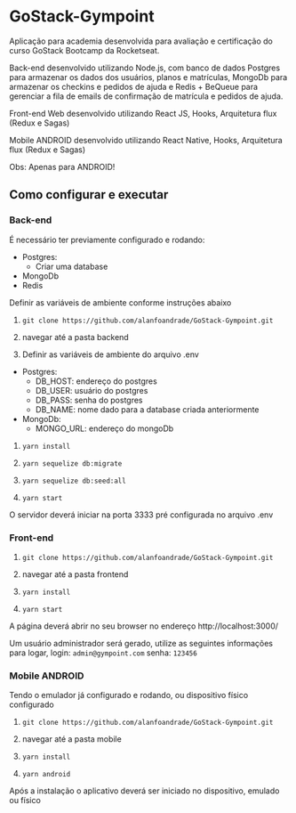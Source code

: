 # GoStack-Gympoint
Aplicação para academia desenvolvida para avaliação e certificação do curso GoStack Bootcamp da Rocketseat.

Back-end desenvolvido utilizando Node.js, com banco de dados Postgres para armazenar os dados dos usuários, planos e matrículas, MongoDb para armazenar os checkins e pedidos de ajuda e Redis + BeQueue para gerenciar a fila de emails de confirmação de matrícula e pedidos de ajuda.

Front-end Web desenvolvido utilizando React JS, Hooks, Arquitetura flux (Redux e Sagas)

Mobile ANDROID desenvolvido utilizando React Native, Hooks, Arquitetura flux (Redux e Sagas)

Obs: Apenas para ANDROID!


## Como configurar e executar

### Back-end

É necessário ter previamente configurado e rodando:
- Postgres:
  - Criar uma database
- MongoDb
- Redis

Definir as variáveis de ambiente conforme instruções abaixo


1. `git clone https://github.com/alanfoandrade/GoStack-Gympoint.git`

1. navegar até a pasta backend

1. Definir as variáveis de ambiente do arquivo .env
  - Postgres:
    - DB_HOST: endereço do postgres
    - DB_USER: usuário do postgres
    - DB_PASS: senha do postgres
    - DB_NAME: nome dado para a database criada anteriormente
  - MongoDb:
    - MONGO_URL: endereço do mongoDb

1. `yarn install`

1. `yarn sequelize db:migrate`

1. `yarn sequelize db:seed:all`

1. `yarn start`

O servidor deverá iniciar na porta 3333 pré configurada no arquivo .env

### Front-end

1. `git clone https://github.com/alanfoandrade/GoStack-Gympoint.git`

1. navegar até a pasta frontend

1. `yarn install`

1. `yarn start`

A página deverá abrir no seu browser no endereço http://localhost:3000/

Um usuário administrador será gerado, utilize as seguintes informações para logar, 
login: `admin@gympoint.com`
senha: `123456`

### Mobile ANDROID

Tendo o emulador já configurado e rodando, ou dispositivo físico configurado

1. `git clone https://github.com/alanfoandrade/GoStack-Gympoint.git`

1. navegar até a pasta mobile 

1. `yarn install`

1. `yarn android`

Após a instalação o aplicativo deverá ser iniciado no dispositivo, emulado ou físico
